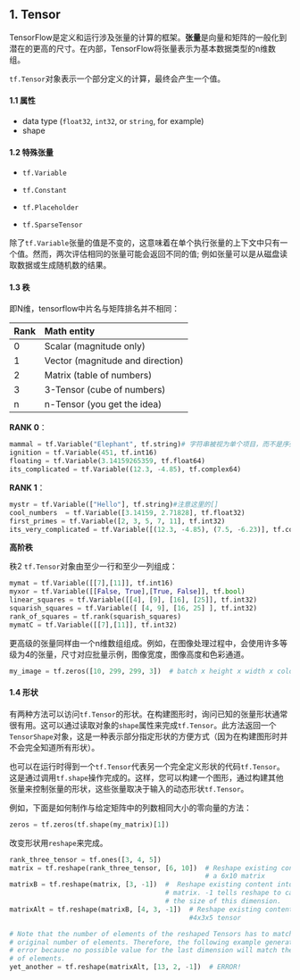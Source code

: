 ## 1. Tensor

TensorFlow是定义和运行涉及张量的计算的框架。**张量**是向量和矩阵的一般化到潜在的更高的尺寸。在内部，TensorFlow将张量表示为基本数据类型的n维数组。

`tf.Tensor`对象表示一个部分定义的计算，最终会产生一个值。

#### 1.1 属性

- data type (`float32`, `int32`, or `string`, for example)
- shape

#### 1.2 特殊张量

- `tf.Variable`

- `tf.Constant`

- `tf.Placeholder`

- `tf.SparseTensor`

除了`tf.Variable`张量的值是不变的，这意味着在单个执行张量的上下文中只有一个值。然而，两次评估相同的张量可能会返回不同的值; 例如张量可以是从磁盘读取数据或生成随机数的结果。

#### 1.3 秩

即N维，tensorflow中片名与矩阵排名并不相同：

| Rank | Math entity                      |
| :--- | :------------------------------- |
| 0    | Scalar (magnitude only)          |
| 1    | Vector (magnitude and direction) |
| 2    | Matrix (table of numbers)        |
| 3    | 3-Tensor (cube of numbers)       |
| n    | n-Tensor (you get the idea)      |

**RANK 0**：

```python
mammal = tf.Variable("Elephant", tf.string)# 字符串被视为单个项目，而不是序列，可以有标量字符串、字符串向量等
ignition = tf.Variable(451, tf.int16)
floating = tf.Variable(3.14159265359, tf.float64)
its_complicated = tf.Variable((12.3, -4.85), tf.complex64)
```

**RANK 1**：

```python
mystr = tf.Variable(["Hello"], tf.string)#注意这里的[]
cool_numbers  = tf.Variable([3.14159, 2.71828], tf.float32)
first_primes = tf.Variable([2, 3, 5, 7, 11], tf.int32)
its_very_complicated = tf.Variable([(12.3, -4.85), (7.5, -6.23)], tf.complex64)
```

**高阶秩**

秩2 `tf.Tensor`对象由至少一行和至少一列组成：

```python
mymat = tf.Variable([[7],[11]], tf.int16)
myxor = tf.Variable([[False, True],[True, False]], tf.bool)
linear_squares = tf.Variable([[4], [9], [16], [25]], tf.int32)
squarish_squares = tf.Variable([ [4, 9], [16, 25] ], tf.int32)
rank_of_squares = tf.rank(squarish_squares)
mymatC = tf.Variable([[7],[11]], tf.int32)
```

更高级的张量同样由一个n维数组组成。例如，在图像处理过程中，会使用许多等级为4的张量，尺寸对应批量示例，图像宽度，图像高度和色彩通道。

```python
my_image = tf.zeros([10, 299, 299, 3])  # batch x height x width x color
```

#### 1.4 形状

有两种方法可以访问`tf.Tensor`的形状。在构建图形时，询问已知的张量形状通常很有用。这可以通过读取对象的`shape`属性来完成`tf.Tensor`。此方法返回一个`TensorShape`对象，这是一种表示部分指定形状的方便方式（因为在构建图形时并不会完全知道所有形状）。

也可以在运行时得到一个`tf.Tensor`代表另一个完全定义形状的代码`tf.Tensor`。这是通过调用`tf.shape`操作完成的。这样，您可以构建一个图形，通过构建其他张量来控制张量的形状，这些张量取决于输入的动态形状`tf.Tensor`。

例如，下面是如何制作与给定矩阵中的列数相同大小的零向量的方法：

```python
zeros = tf.zeros(tf.shape(my_matrix)[1])
```



改变形状用`reshape`来完成。

```python
rank_three_tensor = tf.ones([3, 4, 5])
matrix = tf.reshape(rank_three_tensor, [6, 10])  # Reshape existing content into
                                                 # a 6x10 matrix
matrixB = tf.reshape(matrix, [3, -1])  #  Reshape existing content into a 3x20
                                       # matrix. -1 tells reshape to calculate
                                       # the size of this dimension.
matrixAlt = tf.reshape(matrixB, [4, 3, -1])  # Reshape existing content into a
                                             #4x3x5 tensor

# Note that the number of elements of the reshaped Tensors has to match the
# original number of elements. Therefore, the following example generates an
# error because no possible value for the last dimension will match the number
# of elements.
yet_another = tf.reshape(matrixAlt, [13, 2, -1])  # ERROR!
```